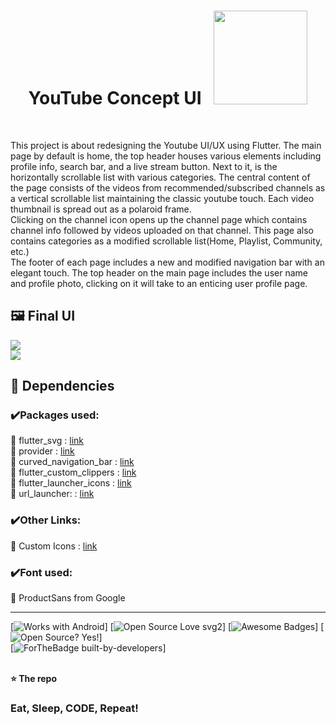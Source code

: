 <h1 align='center'> YouTube Concept UI   &nbsp  <img src="https://i.ibb.co/zb54Sds/yt.gif" width="150px"> </h1> <br>

This project is about redesigning the Youtube UI/UX using Flutter. The main page by default is home, the top header houses various elements including profile info, search bar, and a live stream button. Next to it, is the horizontally scrollable list with various categories. The central content of the page consists of the videos from recommended/subscribed channels as a vertical scrollable list maintaining the classic youtube touch. Each video thumbnail is spread out as a polaroid frame.<br>
Clicking on the channel icon opens up the channel page which contains channel info followed by videos uploaded on that channel. This page also contains categories as a modified scrollable list(Home, Playlist, Community, etc.) <br>
The footer of each page includes a new and modified navigation bar with an elegant touch. The top header on the main page includes the user name and profile photo, clicking on it will take to an enticing user profile page.


## 🖼️ Final UI <br>

<img src="/promogif.gif?raw=true">
<br>

<img src="https://i.ibb.co/6sKCXgy/main-thubnai-XL.jpg">


## 💠 Dependencies <br>
### ✔️Packages used:<br>
🔹 flutter_svg : [link](https://pub.dev/packages/flutter_svg)<br>
🔹 provider : [link](https://pub.dev/packages/provider)<br>
🔹 curved_navigation_bar : [link](https://pub.dev/packages/curved_navigation_bar)<br>
🔹 flutter_custom_clippers : [link](https://pub.dev/packages/flutter_custom_clippers)<br>
🔹 flutter_launcher_icons : [link](https://pub.dev/packages/flutter_launcher_icons)<br>
🔹 url_launcher: : [link](https://pub.dev/packages/url_launcher)<br>
### ✔️Other Links:<br>
🔹 Custom Icons : [link](https://medium.com/flutterpub/how-to-use-custom-icons-in-flutter-834a079d977)<br>
### ✔️Font used:<br>
🔹 ProductSans from Google



-----------------------------------------------------------------

[![Works with Android](https://img.shields.io/badge/Works_with-Android-green?style=flat-square)]
[![Open Source Love svg2](https://badges.frapsoft.com/os/v2/open-source.svg?v=103)]
[![Awesome Badges](https://img.shields.io/badge/badges-awesome-green.svg)]
[![Open Source? Yes!](https://badgen.net/badge/Open%20Source%20%3F/Yes%21/blue?icon=github)] <br>
[![ForTheBadge built-by-developers](http://ForTheBadge.com/images/badges/built-by-developers.svg)]
<br>
<br>

**⭐ The repo**



### Eat, Sleep, CODE, Repeat!





